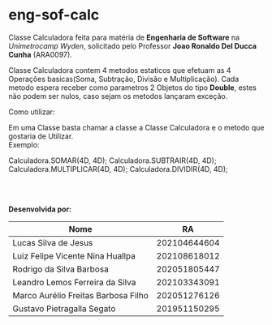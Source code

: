 # eng-sof-calc

Classe Calculadora feita para matéria de **Engenharia de Software** na *Unimetrocamp Wyden*, solicitado pelo 
Professor **Joao Ronaldo Del Ducca Cunha** (ARA0097).

Classe Calculadora contem 4 metodos estaticos que efetuam as 4 Operações basicas(Soma, Subtração, Divisão e Multiplicação).
Cada metodo espera receber como parametros 2 Objetos do tipo **Double**, estes não podem ser nulos, caso sejam 
os metodos lançaram exceção.

Como utilizar:

Em uma Classe basta chamar a classe a Classe Calculadora e o metodo que gostaria de Utilizar.<br>
Exemplo: 

Calculadora.SOMAR(4D, 4D);
Calculadora.SUBTRAIR(4D, 4D);
Calculadora.MULTIPLICAR(4D, 4D);
Calculadora.DIVIDIR(4D, 4D);

<br>
<br>

**Desenvolvida por:** 

Nome        | RA
------------|--------------
Lucas Silva de Jesus | 202104644604
Luiz Felipe Vicente Nina Huallpa | 202108618012
Rodrigo da Silva Barbosa | 202051805447
Leandro Lemos Ferreira da Silva | 202103343091
Marco Aurélio Freitas Barbosa Filho | 202051276126
Gustavo Pietragalla Segato | 201951150295


